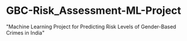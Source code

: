 # GBC-Risk_Assessment-ML-Project
"Machine Learning Project for Predicting Risk Levels of Gender-Based Crimes in India"
